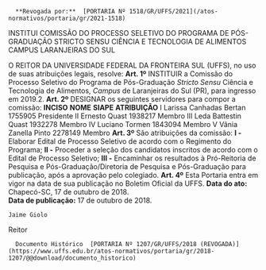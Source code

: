       **Revogada por:**  [PORTARIA Nº 1518/GR/UFFS/2021](/atos-normativos/portaria/gr/2021-1518) 

   INSTITUI COMISSÃO DO PROCESSO SELETIVO DO PROGRAMA DE PÓS-GRADUAÇÃO STRICTO SENSU CIÊNCIA E TECNOLOGIA DE ALIMENTOS CAMPUS LARANJEIRAS DO SUL  

 O REITOR DA UNIVERSIDADE FEDERAL DA FRONTEIRA SUL (UFFS), no uso de suas atribuições legais, resolve:   **Art. 1º** INSTITUIR a Comissão do Processo Seletivo do Programa de Pós-Graduação *Stricto Sensu* Ciência e Tecnologia de Alimentos, *Campus* de Laranjeiras do Sul (PR), para ingresso em 2019.2.   **Art. 2º** DESIGNAR os seguintes servidores para compor a comissão:     **INCISO**    **NOME**    **SIAPE**    **ATRIBUIÇÃO**      I   Larissa Canhadas Bertan   1755905   Presidente     II   Ernesto Quast   1938217   Membro     III   Leda Battestin Quast   1932278   Membro     IV   Luciano Tormen   1843094   Membro     V   Vânia Zanella Pinto   2278149   Membro       **Art. 3º** São atribuições da comissão: **I -** Elaborar Edital de Processo Seletivo de acordo com o Regimento do Programa; **II -** Proceder a seleção dos candidatos inscritos de acordo com o Edital de Processo Seletivo; **III -** Encaminhar os resultados à Pró-Reitoria de Pesquisa e Pós-Graduação/Diretoria de Pesquisa e Pós-Graduação para publicação, após a aprovação pelo colegiado.   **Art. 4º** Esta Portaria entra em vigor na data de sua publicação no Boletim Oficial da UFFS.      **Data do ato:** Chapecó-SC, 17 de outubro de 2018.   
 **Data de publicação:**  17 de outubro de 2018. 

    Jaime Giolo   
 Reitor 

      Documento Histórico  [PORTARIA Nº 1207/GR/UFFS/2018 (REVOGADA)](https://www.uffs.edu.br/atos-normativos/portaria/gr/2018-1207/@@download/documento_historico)     
      